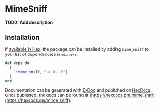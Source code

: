# MimeSniff

**TODO: Add description**

## Installation

If [available in Hex](https://hex.pm/docs/publish), the package can be installed
by adding `mime_sniff` to your list of dependencies in `mix.exs`:

```elixir
def deps do
  [
    {:mime_sniff, "~> 0.1.0"}
  ]
end
```

Documentation can be generated with [ExDoc](https://github.com/elixir-lang/ex_doc)
and published on [HexDocs](https://hexdocs.pm). Once published, the docs can
be found at [https://hexdocs.pm/mime_sniff](https://hexdocs.pm/mime_sniff).

